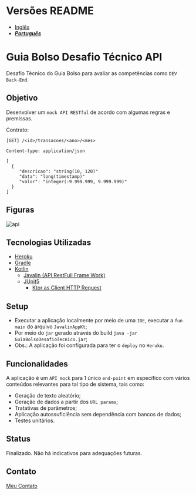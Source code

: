 # Versões README

- [Inglês](https://github.com/antonioChristofoletti/guia-bolso-desafio-tecnico/blob/main/readme/readme.en.md)
- ***[Português](https://github.com/antonioChristofoletti/guia-bolso-desafio-tecnico/blob/main/readme/readme.ptbr.md)***

# Guia Bolso Desafio Técnico API

Desafio Técnico do Guia Bolso para avaliar as competências como `DEV Back-End`.

## Objetivo

Desenvolver um `mock API RESTful` de acordo com algumas regras e premissas.

Contrato: 
```
[GET] /<id>/transacoes/<ano>/<mes>

Content-type: application/json

[
  {
     "descricao": "string(10, 120)"
     "data": "long(timestamp)"
     "valor": "integer(-9.999.999, 9.999.999)"
  }  
]
```

## Figuras

![api](https://user-images.githubusercontent.com/31052642/109580024-b39f0580-7ad8-11eb-99a6-db6c55b57737.gif)

## Tecnologias Utilizadas

- [Heroku](https://www.heroku.com/)
- [Gradle](https://gradle.org/)
- [Kotlin](https://kotlinlang.org/)
  - [Javalin (API RestFull Frame Work)](https://javalin.io/)
  - [JUnit5](https://junit.org/junit5/)
    - [Ktor as Client HTTP Request](https://ktor.io/)

## Setup

- Executar a aplicação localmente por meio de uma `IDE`, executar a `fun main` do arquivo `JavalinAppKt`;
- Por meio do `jar` gerado através do build `java -jar GuiaBolsoDesafioTecnico.jar`;
- Obs.: A aplicação foi configurada para ter o `deploy` no `Heruku`.

## Funcionalidades

A aplicação é um `API mock` para 1 único `end-point` em específico com vários conteúdos relevantes para tal tipo de sistema, tais como:

- Geração de texto aleatório;
- Geração de dados a partir dos `URL params`;
- Tratativas de parâmetros;
- Aplicação autossuficiência sem dependência com bancos de dados;
- Testes unitários.

## Status

Finalizado. Não há indicativos para adequações futuras.

## Contato

[Meu Contato](https://github.com/antonioChristofoletti)
